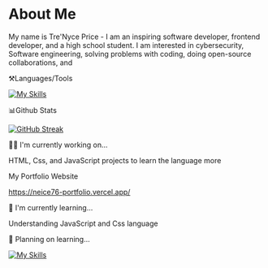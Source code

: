 # About Me
My name is Tre'Nyce Price - I am an inspiring software developer, frontend developer, and a high school student. I am interested in cybersecurity, Software engineering, solving problems with coding, doing open-source collaborations, and

⚒️Languages/Tools 

[![My Skills](https://skillicons.dev/icons?i=html,css,js,firebase,figma,nodejs,mongodb,mysql,vscode)](https://skillicons.dev)

📊Github Stats

[![GitHub Streak](https://streak-stats.demolab.com?user=Neice76&theme=solarized-dark)](https://git.io/streak-stats)


👩‍💻 I'm currently working on...

HTML, Css, and JavaScript projects to learn the language more

My Portfolio Website

https://neice76-portfolio.vercel.app/

🧠 I'm currently learning...

Understanding JavaScript and Css language

🧠 Planning on learning...

[![My Skills](https://skillicons.dev/icons?i=python,java,flask,github,react,swift,typescript)](https://skillicons.dev)
